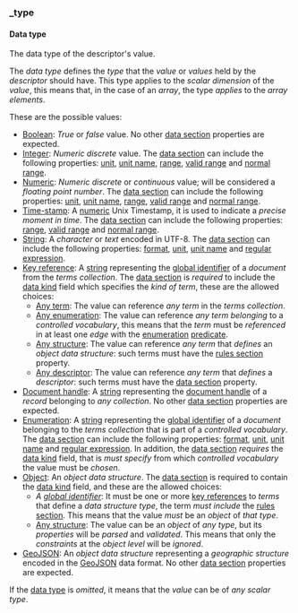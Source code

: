 ### _type

#### Data type

The data type of the descriptor's value.

The *data type* defines the *type* that the *value* or *values* held by the *descriptor* should have. This type applies to the *scalar dimension* of the *value*, this means that, in the case of an *array*, the type *applies* to the *array elements*.

These are the possible values:

- [Boolean](_type_boolean): *True* or *false* value. No other [data section](_data) properties are expected.
- [Integer](_type_integer): *Numeric discrete* value. The [data section](_data) can include the following properties: [unit](_unit), [unit name](_unit-name), [range](_range), [valid range](_valid-range) and [normal range](_normal-range).
- [Numeric](_type_number): *Numeric discrete* or *continuous* value; will be considered a *floating point number*. The [data section](_data) can include the following properties: [unit](_unit), [unit name](_unit-name), [range](_range), [valid range](_valid-range) and [normal range](_normal-range).
- [Time-stamp](_type_number_timestamp): A [numeric](_type_number) Unix Timestamp, it is used to indicate a *precise moment in time*. The [data section](_data) can include the following properties: [range](_range), [valid range](_valid-range) and [normal range](_normal-range).
- [String](_type_string): A *character* or *text* encoded in UTF-8. The [data section](_data) can include the following properties: [format](_format), [unit](_unit), [unit name](_unit-name) and [regular expression](_regexp).
- [Key reference](_type_string_key): A [string](_type_string) representing the [global identifier](_gid) of a *document* from the *terms collection*. The [data section](_data) is *required* to include the [data kind](_kind) field which specifies the *kind of term*, these are the allowed choices:
    - [Any term](_any-term): The value can reference *any term* in the *terms collection*.
    - [Any enumeration](_any-enum): The value can reference *any term* *belonging* to a *controlled vocabulary*, this means that the *term* must be *referenced* in at least one *edge* with the [enumeration](_predicate_enum-of) [predicate](_predicate).
    - [Any structure](_any-object): The value can reference *any term* that *defines* an *object data structure*: such terms must have the [rules section](_rule) property.
    - [Any descriptor](_any-descriptor): The value can reference *any term* that *defines* a *descriptor*: such terms must have the [data section](_data) property.
- [Document handle](_type_string_handle): A [string](_type_string) representing the [document handle](_id) of a *record* belonging to *any collection*. No other [data section](_data) properties are expected.
- [Enumeration](_type_string_enum): A [string](_type_string) representing the [global identifier](_gid) of a *document* belonging to the *terms collection* that is part of a *controlled vocabulary*. The [data section](_data) can include the following properties: [format](_format), [unit](_unit), [unit name](_unit-name) and [regular expression](_regexp). In addition, the [data section](_data) *requires* the [data kind](_kind) field, that is *must* *specify* from which *controlled vocabulary* the value must be *chosen*.
- [Object](_type_object): An *object data structure*. The [data section](_data) is required to contain the [data kind](_kind) field, and these are the allowed choices:
    - *A [global identifier](_gid)*: It must be one or more [key references](_type_string_key) to *terms* that define a *data structure type*, the term *must include* the [rules section](_rule). This means that the value *must* be an *object* of *that type*.
    - [Any structure](_any-object): The value can be an *object* of *any type*, but its *properties* will be *parsed* and *validated*. This means that only the *constraints* at the *object level* will be *ignored*.
- [GeoJSON](_type_geo-json): An *object data structure* representing a *geographic structure* encoded in the [GeoJSON](https://geojson.org) data format. No other [data section](_data) properties are expected.

If the [data type](_type) is *omitted*, it means that the *value* can be of *any scalar type*.

